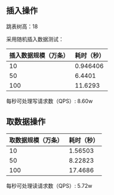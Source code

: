 ## 插入操作

跳表树高：18 

采用随机插入数据测试：

|插入数据规模（万条） |耗时（秒） | 
|---|---|
|10 |0.946406 |
|50 |6.4401 |
|100 |11.6293 |

每秒可处理写请求数（QPS）: 8.60w

## 取数据操作

|取数据规模（万条） |耗时（秒） | 
|---|---|
|10|1.56503 |
|50|8.22823 |
|100|17.4686 |

每秒可处理读请求数（QPS）: 5.72w